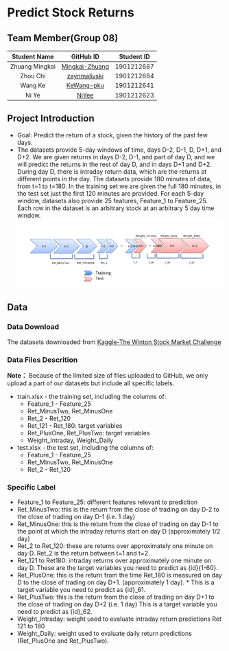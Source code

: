 # Predict Stock Returns

## Team Member(Group 08)

Student Name | GitHub ID | Student ID
:---------:  |:---------:|:---------:
Zhuang Mingkai| [Mingkai-Zhuang](http://github.com/Mingkai-Zhuang/PHBS_MLF_2019/) |1901212687
Zhou Chi|[zaynmalivski](http://github.com/zaynmalivski/PHBS_MLF_2019/) | 1901212684
Wang Ke|[KeWang-pku](http://github.com/KeWang-pku/) | 1901212641
Ni Ye|[NiYee](http://github.com/NiYee/) | 1901212623

## Project Introduction
* Goal: Predict the return of a stock, given the history of the past few days.
* The datasets provide 5-day windows of time, days D-2, D-1, D, D+1, and D+2. We are given returns in days D-2, D-1, and part of day D, and we will predict the returns in the rest of day D, and in days D+1 and D+2.
During day D, there is intraday return data, which are the returns at different points in the day. The datasets provide 180 minutes of data, from t=1 to t=180. In the training set we are given the full 180 minutes, in the test set just the first 120 minutes are provided.
For each 5-day window, datasets also provide 25 features, Feature_1 to Feature_25. Each row in the dataset is an arbitrary stock at an arbitrary 5 day time window.
![Image](https://github.com/Mingkai-Zhuang/PHBS_MLF_2019/blob/master/Course%20Project/image.jpg)

## Data
### Data Download
The datasets downloaded from [Kaggle-The Winton Stock Market Challenge](https://www.kaggle.com/c/the-winton-stock-market-challenge/data)

### Data Files Descrition
**Note：** Because of the limited size of files uploaded to GitHub, we only upload a part of our datasets but include all specific labels.
* train.xlsx - the training set, including the columns of:
  * Feature_1 - Feature_25
  * Ret_MinusTwo, Ret_MinusOne
  * Ret_2 - Ret_120
  * Ret_121 - Ret_180: target variables
  * Ret_PlusOne, Ret_PlusTwo: target variables
  * Weight_Intraday, Weight_Daily
* test.xlsx - the test set, including the columns of:
  * Feature_1 - Feature_25
  * Ret_MinusTwo, Ret_MinusOne
  * Ret_2 - Ret_120

### Specific Label
* Feature_1 to Feature_25: different features relevant to prediction
* Ret_MinusTwo: this is the return from the close of trading on day D-2 to the close of trading on day D-1 (i.e. 1 day)
* Ret_MinusOne: this is the return from the close of trading on day D-1 to the point at which the intraday returns start on day D (approximately 1/2 day)
* Ret_2 to Ret_120: these are returns over approximately one minute on day D. Ret_2 is the return between t=1 and t=2.
* Ret_121 to Ret180: intraday returns over approximately one minute on day D. These are the target variables you need to predict as {id}{1-60}.
* Ret_PlusOne: this is the return from the time Ret_180 is measured on day D to the close of trading on day D+1. (approximately 1 day). * This is a target variable you need to predict as {id}_61.
* Ret_PlusTwo: this is the return from the close of trading on day D+1 to the close of trading on day D+2 (i.e. 1 day) This is a target variable you need to predict as {id}_62.
* Weight_Intraday: weight used to evaluate intraday return predictions Ret 121 to 180
* Weight_Daily: weight used to evaluate daily return predictions (Ret_PlusOne and Ret_PlusTwo).
